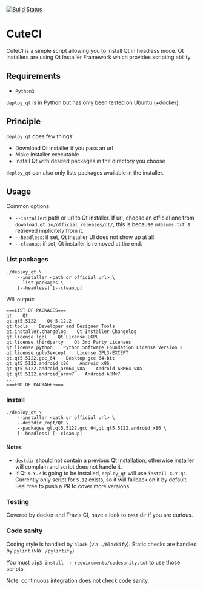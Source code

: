 [![Build Status](https://travis-ci.org/hasboeuf/cuteci.svg?branch=master)](https://travis-ci.org/hasboeuf/cuteci)

# CuteCI

CuteCI is a simple script allowing you to install Qt in headless mode.
Qt installers are using Qt Installer Framework which provides scripting ability.

## Requirements

* `Python3`

`deploy_qt` is in Python but has only been tested on Ubuntu (+docker).

## Principle

`deploy_qt` does few things:
- Download Qt installer if you pass an url
- Make installer executable
- Install Qt with desired packages in the directory you choose

`deploy_qt` can also only lists packages available in the installer.

## Usage

Common options:
* `--installer`: path or url to Qt installer. If url, choose an official one from `download.qt.io/official_releases/qt/`,
                 this is because `md5sums.txt` is retrieved implicitely from it.
* `--headless`: if set, Qt installer UI does not show up at all.
* `--cleanup`: if set, Qt installer is removed at the end.

### List packages

```
./deploy_qt \
    --installer <path or official url> \
    --list-packages \
    [--headless] [--cleanup]
```

Will output:

```
===LIST OF PACKAGES===
qt    Qt
qt.qt5.5122    Qt 5.12.2
qt.tools    Developer and Designer Tools
qt.installer.changelog    Qt Installer Changelog
qt.license.lgpl    Qt License LGPL
qt.license.thirdparty    Qt 3rd Party Licenses
qt.license.python    Python Software Foundation License Version 2
qt.license.gplv3except    License GPL3-EXCEPT
qt.qt5.5122.gcc_64    Desktop gcc 64-bit
qt.qt5.5122.android_x86    Android x86
qt.qt5.5122.android_arm64_v8a    Android ARM64-v8a
qt.qt5.5122.android_armv7    Android ARMv7
...
===END OF PACKAGES===
```

### Install

```
./deploy_qt \
    --installer <path or official url> \
    --destdir /opt/Qt \
    --packages qt.qt5.5122.gcc_64,qt.qt5.5122.android_x86 \
    [--headless] [--cleanup]
```

#### Notes

* `destdir` should not contain a previous Qt installation,
  otherwise installer will complain and script does not handle it.
* If Qt `X.Y.Z` is going to be installed, `deploy_qt` will use `install-X.Y.qs`.
  Currently only script for `5.12` exists, so it will fallback on it by default.
  Feel free to push a PR to cover more versions.

### Testing

Covered by docker and Travis CI, have a look to `test` dir if you are curious.

### Code sanity

Coding style is handled by `black` (via `./blackify`).
Static checks are handled by `pylint` (via `./pylintify`).

You must `pip3 install -r requirements/codesanity.txt` to use those scripts.

Note: continuous integration does not check code sanity.
